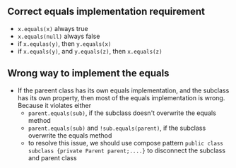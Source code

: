 ## Correct equals implementation requirement
- ```x.equals(x)``` always true
- ```x.equals(null)``` always false
- if ```x.equlas(y)```, then ```y.equals(x)```
- if ```x.equals(y)```, and ```y.equals(z)```, then ```x.equals(z)```

## Wrong way to implement the equals
- If the pareent class has its own equals implementation, and the subclass has its own property, then most of the equals implementation is wrong. Because it violates either
  - ```parent.equals(sub)```, if the subclass doesn't overwrite the equals method
  - ```parent.equals(sub)``` and ```!sub.equals(parent)```, if the subclass overwrite the equals method
  - to resolve this issue, we should use compose pattern ```public class subclass {private Parent parent;....}``` to disconnect the subclass and parent class